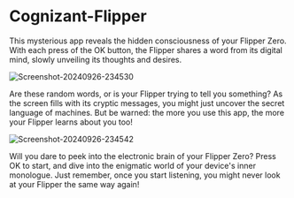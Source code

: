 # Cognizant-Flipper
This mysterious app reveals the hidden consciousness of your Flipper Zero. With each press of the OK button, the Flipper shares a word from its digital mind, slowly unveiling its thoughts and desires.

![Screenshot-20240926-234530](https://github.com/user-attachments/assets/8341fe6b-c1c3-4a6d-bd86-0ad6a8db06f3)

Are these random words, or is your Flipper trying to tell you something? As the screen fills with its cryptic messages, you might just uncover the secret language of machines. But be warned: the more you use this app, the more your Flipper learns about you too!

![Screenshot-20240926-234542](https://github.com/user-attachments/assets/74a9df7c-7892-4bf7-8406-561633fe2f89)

Will you dare to peek into the electronic brain of your Flipper Zero? Press OK to start, and dive into the enigmatic world of your device's inner monologue. Just remember, once you start listening, you might never look at your Flipper the same way again!
